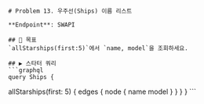     # Problem 13. 우주선(Ships) 이름 리스트

    **Endpoint**: SWAPI

    ## 🎯 목표
    `allStarships(first:5)`에서 `name, model`을 조회하세요.

    ## ▶ 스타터 쿼리
    ```graphql
    query Ships {
  allStarships(first: 5) {
    edges { node { name model } }
  }
}
    ```
